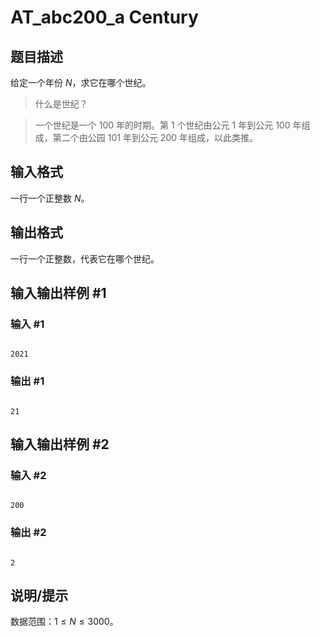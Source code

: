 # AT_abc200_a Century

## 题目描述

给定一个年份 $N$，求它在哪个世纪。

> 什么是世纪？
>
> 一个世纪是一个 $100$ 年的时期。第 $1$ 个世纪由公元 $1$ 年到公元 $100$ 年组成，第二个由公园 $101$ 年到公元 $200$ 年组成，以此类推。

## 输入格式

一行一个正整数 $N$。

## 输出格式

一行一个正整数，代表它在哪个世纪。

## 输入输出样例 #1

### 输入 #1

```
2021
```

### 输出 #1

```
21
```

## 输入输出样例 #2

### 输入 #2

```
200
```

### 输出 #2

```
2
```

## 说明/提示

数据范围：$1 \le N \le 3000$。